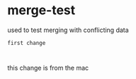 # merge-test

used to test merging with conflicting data
```sh
first change
```
#
this change is from the mac